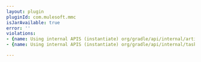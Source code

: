 ```yaml
---
layout: plugin
pluginId: com.mulesoft.mmc
isJarAvailable: true
error: ''
violations:
- {name: Using internal APIS (instantiate) org/gradle/api/internal/artifacts/publish/ArchivePublishArtifact}
- {name: Using internal APIS (instantiate) org/gradle/api/internal/tasks/DefaultSourceSet}

---
```

